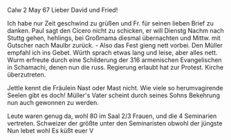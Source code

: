  Calw 2 May 67
Lieber David und Fried!

Ich habe nur Zeit geschwind zu grüßen und Fr. für seinen lieben Brief zu danken. Paul sagt den Cicero nicht zu schicken, er will Dienstg Nachm nach Stuttg gehen, hehlings, bei Großmama diesmal übernachten und Mittw. mit Gutscher nach Maulbr zurück. - Also das Fest gieng nett vorbei. Den Müller empfahl ich ins Gebet. Würth sprach etwas lang und leise, aber alles nett. Wurm erfreute durch eine Schilderung der 316 armenischen Evangelischen in Schamachi, denen nun die russ. Regierung erlaubt hat zur Protest. Kirche überzutreten.

Jettle kennt die Fräulein Nast oder Mast nicht. Wie viele so herumvagirende Seelen gibt es doch! Müller's Vater scheint durch seines Sohns Bekehrung nun auch gewonnen zu werden.

Leute waren genug da, wohl 80 im Saal 2/3 Frauen, und die 4 Seminarien vertreten. Schweizer der größte unter den Seminaristen obwohl der jüngste 
 Nun lebet wohl
 Es küßt euer V
